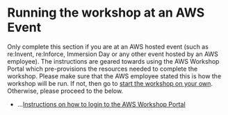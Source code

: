 # Running the workshop at an AWS Event

Only complete this section if you are at an AWS hosted event (such as re:Invent, re:Inforce, Immersion Day or any other event hosted by an AWS employee). The instructions are geared towards using the AWS Workshop Portal which pre-provisions the resources needed to complete the workshop. Please make sure that the AWS employee stated this is how the workshop will be run. If not, then go to [start the workshop on your own](/content/secrets/prerequisites/self_paced/_index.md). Otherwise, please proceed to the below.

* ...[Instructions on how to login to the AWS Workshop Portal](portal.md)
